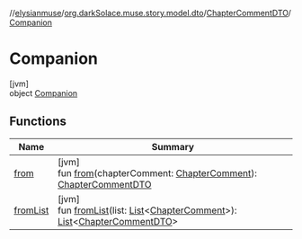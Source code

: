 //[elysianmuse](../../../../index.md)/[org.darkSolace.muse.story.model.dto](../../index.md)/[ChapterCommentDTO](../index.md)/[Companion](index.md)

# Companion

[jvm]\
object [Companion](index.md)

## Functions

| Name | Summary |
|---|---|
| [from](from.md) | [jvm]<br>fun [from](from.md)(chapterComment: [ChapterComment](../../../org.darkSolace.muse.story.model/-chapter-comment/index.md)): [ChapterCommentDTO](../index.md) |
| [fromList](from-list.md) | [jvm]<br>fun [fromList](from-list.md)(list: [List](https://kotlinlang.org/api/latest/jvm/stdlib/kotlin.collections/-list/index.html)&lt;[ChapterComment](../../../org.darkSolace.muse.story.model/-chapter-comment/index.md)&gt;): [List](https://kotlinlang.org/api/latest/jvm/stdlib/kotlin.collections/-list/index.html)&lt;[ChapterCommentDTO](../index.md)&gt; |
